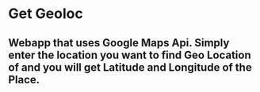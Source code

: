 # Get Geoloc
## Webapp that uses Google Maps Api. Simply enter the location you want to find Geo Location of and you will get Latitude and Longitude of the Place.